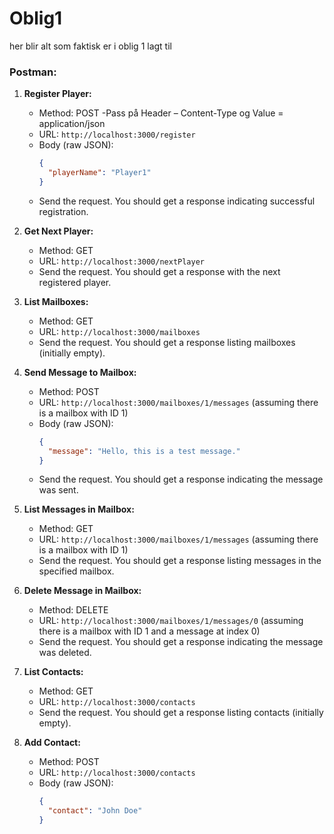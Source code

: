 # Oblig1
her blir alt som faktisk er i  oblig 1 lagt til
### Postman:

1. **Register Player:**
   - Method: POST -Pass på Header – Content-Type  og Value = application/json
   - URL: `http://localhost:3000/register`
   - Body (raw JSON):
     ```json
     {
       "playerName": "Player1"
     }
     ```
   - Send the request. You should get a response indicating successful registration.

2. **Get Next Player:**
   - Method: GET
   - URL: `http://localhost:3000/nextPlayer`
   - Send the request. You should get a response with the next registered player.

3. **List Mailboxes:**
   - Method: GET
   - URL: `http://localhost:3000/mailboxes`
   - Send the request. You should get a response listing mailboxes (initially empty).

4. **Send Message to Mailbox:**
   - Method: POST
   - URL: `http://localhost:3000/mailboxes/1/messages` (assuming there is a mailbox with ID 1)
   - Body (raw JSON):
     ```json
     {
       "message": "Hello, this is a test message."
     }
     ```
   - Send the request. You should get a response indicating the message was sent.

5. **List Messages in Mailbox:**
   - Method: GET
   - URL: `http://localhost:3000/mailboxes/1/messages` (assuming there is a mailbox with ID 1)
   - Send the request. You should get a response listing messages in the specified mailbox.

6. **Delete Message in Mailbox:**
   - Method: DELETE
   - URL: `http://localhost:3000/mailboxes/1/messages/0` (assuming there is a mailbox with ID 1 and a message at index 0)
   - Send the request. You should get a response indicating the message was deleted.

7. **List Contacts:**
   - Method: GET
   - URL: `http://localhost:3000/contacts`
   - Send the request. You should get a response listing contacts (initially empty).

8. **Add Contact:**
   - Method: POST
   - URL: `http://localhost:3000/contacts`
   - Body (raw JSON):
     ```json
     {
       "contact": "John Doe"
     }
     ```
